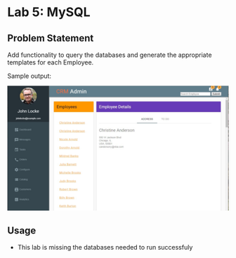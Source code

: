 # Lab 5: MySQL

## Problem Statement 

Add functionality to query the databases and generate the appropriate templates for each Employee. 

Sample output: 

![Sample output](images/lab5_sample.png)

## Usage 

- This lab is missing the databases needed to run successfuly